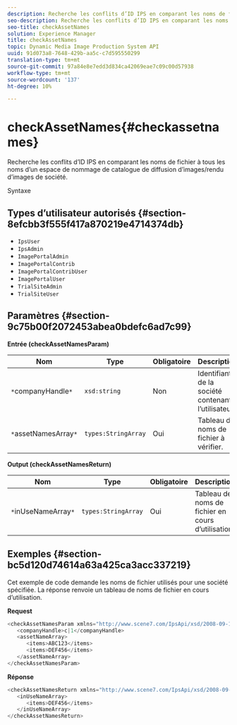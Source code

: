 ```yaml
---
description: Recherche les conflits d’ID IPS en comparant les noms de fichier à tous les noms d’un espace de nommage de catalogue de diffusion d’images/rendu d’images de société.
seo-description: Recherche les conflits d’ID IPS en comparant les noms de fichier à tous les noms d’un espace de nommage de catalogue de diffusion d’images/rendu d’images de société.
seo-title: checkAssetNames
solution: Experience Manager
title: checkAssetNames
topic: Dynamic Media Image Production System API
uuid: 91d073a8-7648-429b-aa5c-c7d595550299
translation-type: tm+mt
source-git-commit: 97a84e8e7edd3d834ca42069eae7c09c00d57938
workflow-type: tm+mt
source-wordcount: '137'
ht-degree: 10%

---
```



# checkAssetNames{#checkassetnames}

Recherche les conflits d’ID IPS en comparant les noms de fichier à tous les noms d’un espace de nommage de catalogue de diffusion d’images/rendu d’images de société.

Syntaxe

## Types d’utilisateur autorisés {#section-8efcbb3f555f417a870219e4714374db}

* `IpsUser`
* `IpsAdmin`
* `ImagePortalAdmin`
* `ImagePortalContrib`
* `ImagePortalContribUser`
* `ImagePortalUser`
* `TrialSiteAdmin`
* `TrialSiteUser`

## Paramètres {#section-9c75b00f2072453abea0bdefc6ad7c99}

**Entrée (checkAssetNamesParam)**

| Nom | Type | Obligatoire | Description |
|---|---|---|---|
| `*`companyHandle`*` | `xsd:string` | Non | Identifiant de la société contenant l’utilisateur. |
| `*`assetNamesArray`*` | `types:StringArray` | Oui | Tableau de noms de fichier à vérifier. |

**Output (checkAssetNamesReturn)**

| Nom | Type | Obligatoire | Description |
|---|---|---|---|
| `*`inUseNameArray`*` | `types:StringArray` | Oui | Tableau de noms de fichier en cours d’utilisation. |

## Exemples {#section-bc5d120d74614a63a425ca3acc337219}

Cet exemple de code demande les noms de fichier utilisés pour une société spécifiée. La réponse renvoie un tableau de noms de fichier en cours d’utilisation.

**Request**

```java
<checkAssetNamesParam xmlns="http://www.scene7.com/IpsApi/xsd/2008-09-10">
   <companyHandle>c|1</companyHandle>
   <assetNameArray>
      <items>ABC123</items>
      <items>DEF456</items>
   </assetNameArray>
</checkAssetNamesParam>
```

**Réponse**

```java
<checkAssetNamesReturn xmlns="http://www.scene7.com/IpsApi/xsd/2008-09-10">
   <inUseNameArray>
      <items>DEF456</items>
   </inUseNameArray>
</checkAssetNamesReturn>
```

